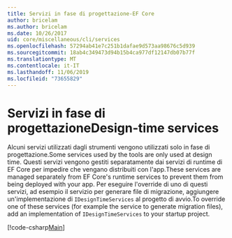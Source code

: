 ```yaml
---
title: Servizi in fase di progettazione-EF Core
author: bricelam
ms.author: bricelam
ms.date: 10/26/2017
uid: core/miscellaneous/cli/services
ms.openlocfilehash: 57294ab41e7c251b1dafae9d573aa98676c5d939
ms.sourcegitcommit: 18ab4c349473d94b15b4ca977df12147db07b77f
ms.translationtype: MT
ms.contentlocale: it-IT
ms.lasthandoff: 11/06/2019
ms.locfileid: "73655829"
---
```

# <a name="design-time-services"></a><span data-ttu-id="14b81-102">Servizi in fase di progettazione</span><span class="sxs-lookup"><span data-stu-id="14b81-102">Design-time services</span></span>

<span data-ttu-id="14b81-103">Alcuni servizi utilizzati dagli strumenti vengono utilizzati solo in fase di progettazione.</span><span class="sxs-lookup"><span data-stu-id="14b81-103">Some services used by the tools are only used at design time.</span></span> <span data-ttu-id="14b81-104">Questi servizi vengono gestiti separatamente dai servizi di runtime di EF Core per impedire che vengano distribuiti con l'app.</span><span class="sxs-lookup"><span data-stu-id="14b81-104">These services are managed separately from EF Core's runtime services to prevent them from being deployed with your app.</span></span> <span data-ttu-id="14b81-105">Per eseguire l'override di uno di questi servizi, ad esempio il servizio per generare file di migrazione, aggiungere un'implementazione di `IDesignTimeServices` al progetto di avvio.</span><span class="sxs-lookup"><span data-stu-id="14b81-105">To override one of these services (for example the service to generate migration files), add an implementation of `IDesignTimeServices` to your startup project.</span></span>

[!code-csharp[Main](../../../../samples/core/Miscellaneous/CommandLine/DesignTimeServices.cs)]
